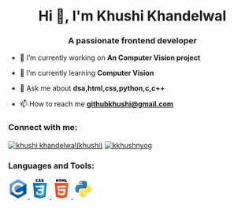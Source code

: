 <h1 align="center">Hi 👋, I'm Khushi Khandelwal</h1>
<h3 align="center">A passionate frontend developer</h3>

- 🔭 I’m currently working on **An Computer Vision project**

- 🌱 I’m currently learning **Computer Vision**

- 💬 Ask me about **dsa,html,css,python,c,c++**

- 📫 How to reach me **githubkhushi@gmail.com**

<h3 align="left">Connect with me:</h3>
<p align="left">
<a href="www.linkedin.com/in/khushi-khandelwal-605263259" target="blank"><img align="center" src="https://raw.githubusercontent.com/rahuldkjain/github-profile-readme-generator/master/src/images/icons/Social/linked-in-alt.svg" alt="khushi khandelwal(khushi)" height="30" width="40" /></a>
<a href="https://auth.geeksforgeeks.org/user/kkhushnyog" target="blank"><img align="center" src="https://raw.githubusercontent.com/rahuldkjain/github-profile-readme-generator/master/src/images/icons/Social/geeks-for-geeks.svg" alt="kkhushnyog" height="30" width="40" /></a>
</p>

<h3 align="left">Languages and Tools:</h3>
<p align="left"> <a href="https://www.cprogramming.com/" target="_blank" rel="noreferrer"> <img src="https://raw.githubusercontent.com/devicons/devicon/master/icons/c/c-original.svg" alt="c" width="40" height="40"/> </a> <a href="https://www.w3schools.com/css/" target="_blank" rel="noreferrer"> <img src="https://raw.githubusercontent.com/devicons/devicon/master/icons/css3/css3-original-wordmark.svg" alt="css3" width="40" height="40"/> </a> <a href="https://www.w3.org/html/" target="_blank" rel="noreferrer"> <img src="https://raw.githubusercontent.com/devicons/devicon/master/icons/html5/html5-original-wordmark.svg" alt="html5" width="40" height="40"/> </a> <a href="https://www.python.org" target="_blank" rel="noreferrer"> <img src="https://raw.githubusercontent.com/devicons/devicon/master/icons/python/python-original.svg" alt="python" width="40" height="40"/> </a> </p>
